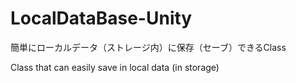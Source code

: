 # LocalDataBase-Unity
簡単にローカルデータ（ストレージ内）に保存（セーブ）できるClass

Class that can easily save in local data (in storage)

